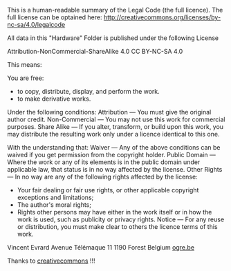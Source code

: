 This is a human-readable summary of the Legal Code (the full licence).
The full license can be optained here:
http://creativecommons.org/licenses/by-nc-sa/4.0/legalcode 

All data in this "Hardware" Folder is published under the following License

Attribution-NonCommercial-ShareAlike 4.0 CC BY-NC-SA 4.0 

This means:

You are free:
* to copy, distribute, display, and perform the work. 
* to make derivative works.

Under the following conditions:
Attribution — You must give the original author credit.
Non-Commercial — You may not use this work for commercial purposes. 
Share Alike — If you alter, transform, or build upon this work, you may distribute the resulting work only under a licence identical to this one.

With the understanding that:
Waiver — Any of the above conditions can be waived if you get permission from the copyright holder.
Public Domain — Where the work or any of its elements is in the public domain under applicable law, that status is in no way affected by the license.
Other Rights — In no way are any of the following rights affected by the license:
* Your fair dealing or fair use rights, or other applicable copyright exceptions and limitations;
* The author's moral rights;
* Rights other persons may have either in the work itself or in how the work is used, such as publicity or privacy rights.
Notice — For any reuse or distribution, you must make clear to others the licence terms of this work.

Vincent Evrard
Avenue Télémaque 11
1190 Forest
Belgium
[ogre.be](http://ogre.be)

Thanks to [creativecommons](http://creativecommons.org) !!!